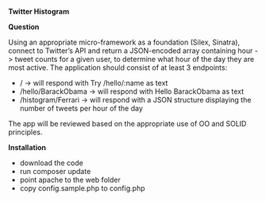 **Twitter Histogram**

**Question**

Using an appropriate micro-framework as a foundation (Silex, Sinatra),
connect to Twitter’s API and return a JSON-encoded array containing hour ->
tweet counts for a given user, to determine what hour of the day they are most
active. The application should consist of at least 3 endpoints:

* / -> will respond with Try /hello/:name as text
* /hello/BarackObama -> will respond with Hello BarackObama as text
* /histogram/Ferrari -> will respond with a JSON structure displaying the
number of tweets per hour of the day

The app will be reviewed based on the appropriate use of OO and SOLID
principles.

**Installation**
* download the code
* run composer update
* point apache to the web folder
* copy config.sample.php to config.php

